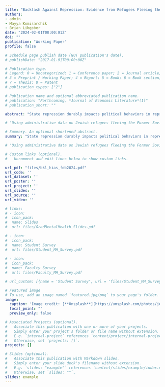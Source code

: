 ```yaml
---
title: "Backlash Against Repression: Evidence from Refugees Fleeing the Former Soviet Bloc"
authors:
- admin
- Mayya Komisarchik
- Brian Libgober
date: "2024-02-01T00:00:01Z"
doi: ""
publication: "Working Paper"
profile: false

# Schedule page publish date (NOT publication's date).
# publishDate: "2017-01-01T00:00:00Z"

# Publication type.
# Legend: 0 = Uncategorized; 1 = Conference paper; 2 = Journal article;
# 3 = Preprint / Working Paper; 4 = Report; 5 = Book; 6 = Book section;
# 7 = Thesis; 8 = Patent
# publication_types: ["2"]

# Publication name and optional abbreviated publication name.
# publication: "Forthcoming, *Journal of Economic Literature*(1)"
# publication_short: ""

abstract: "State repression durably impacts political behaviors in repressed populations, yet research has largely focused on individuals remaining in affected places. Seldom considered are behaviors of individuals who flee to other countries. We examine one such population, Jews exiting the Soviet Bloc, using a unique administrative dataset rarely available in the immigration context. Applying a within-family research design, we examine the impact of having lived longer in the Soviet Bloc on political behavior. In contrast with typical findings of state repression's demobilizing effects, we find that siblings who lived longer in the Soviet Union are significantly more likely to vote in elections. We also find a differentially greater tendency to affiliate with conservative political parties, which we attribute to backlash against communism. We consider alternative mechanisms including family dynamics and economics, and find supportive evidence for similar effects in Israel, one of the other major recipients of this refugee population."

# "Using administrative data on Jewish refugees fleeing the Former Soviet Bloc for the United States between 1955 and 2000, along with survey data on Israeli citizens born in the Former Soviet Bloc, we demonstrate persistent downstream political consequences of living as a targeted minority under a repressive, communist regime. Using a within-family research design, we show that individuals who spent longer periods living under a Soviet Bloc government are more likely to engage in backlash against the regime that oppressed them by (1) being more likely to vote in their new democratic countries and (2) affiliating with right-wing political parties most unlike ruling regimes in their origin countries."

# Summary. An optional shortened abstract.
summary: "State repression durably impacts political behaviors in repressed populations, yet research has largely focused on individuals remaining in affected places. Seldom considered are behaviors of individuals who flee to other countries. We examine one such population, Jews exiting the Soviet Bloc, using a unique administrative dataset rarely available in the immigration context. Applying a within-family research design, we examine the impact of having lived longer in the Soviet Bloc on political behavior. In contrast with typical findings of state repression's demobilizing effects, we find that siblings who lived longer in the Soviet Union are significantly more likely to vote in elections. We also find a differentially greater tendency to affiliate with conservative political parties, which we attribute to backlash against communism. We consider alternative mechanisms including family dynamics and economics, and find supportive evidence for similar effects in Israel, one of the other major recipients of this refugee population."

# "Using administrative data on Jewish refugees fleeing the Former Soviet Bloc for the United States between 1955 and 2000, along with survey data on Israeli citizens born in the Former Soviet Bloc, we demonstrate persistent downstream political consequences of living as a targeted minority under a repressive, communist regime. Using a within-family research design, we show that individuals who spent longer periods living under a Soviet Bloc government are more likely to engage in backlash against the regime that oppressed them by (1) being more likely to vote in their new democratic countries and (2) affiliating with right-wing political parties most unlike ruling regimes in their origin countries."

# Custom links (optional).
#   Uncomment and edit lines below to show custom links.

url_pdf: "files/bkl_hias_feb2024.pdf"
url_code: '' 
url_dataset: ''
url_poster: ''
url_project: ''
url_slides: ''
url_source: ''
url_video: ''

# links: 
# - icon:
#  icon_pack:
#  name: Slides
#  url: files/GradMentalHealth_Slides.pdf

# - icon: 
#  icon_pack: 
#  name: Student Survey
#  url: files/Student_MH_Survey.pdf
  
# - icon:
#  icon_pack:
#  name: Faculty Survey
#  url: files/Faculty_MH_Survey.pdf

# url_custom: [{name = 'Student Survey', url = 'files/Student_MH_Survey.pdf'}]

# Featured image
# To use, add an image named `featured.jpg/png` to your page's folder. 
image:
  caption: 'Image credit: [**Unsplash**](https://unsplash.com/photos/jdD8gXaTZsc)'
  focal_point: ""
  preview_only: false

# Associated Projects (optional).
#   Associate this publication with one or more of your projects.
#   Simply enter your project's folder or file name without extension.
#   E.g. `internal-project` references `content/project/internal-project/index.md`.
#   Otherwise, set `projects: []`.
projects: []

# Slides (optional).
#   Associate this publication with Markdown slides.
#   Simply enter your slide deck's filename without extension.
#   E.g. `slides: "example"` references `content/slides/example/index.md`.
#   Otherwise, set `slides: ""`.
slides: example
---
```

